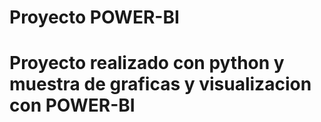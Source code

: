<h1>Proyecto POWER-BI<h1>

Proyecto realizado con python y muestra de graficas y visualizacion con  POWER-BI


